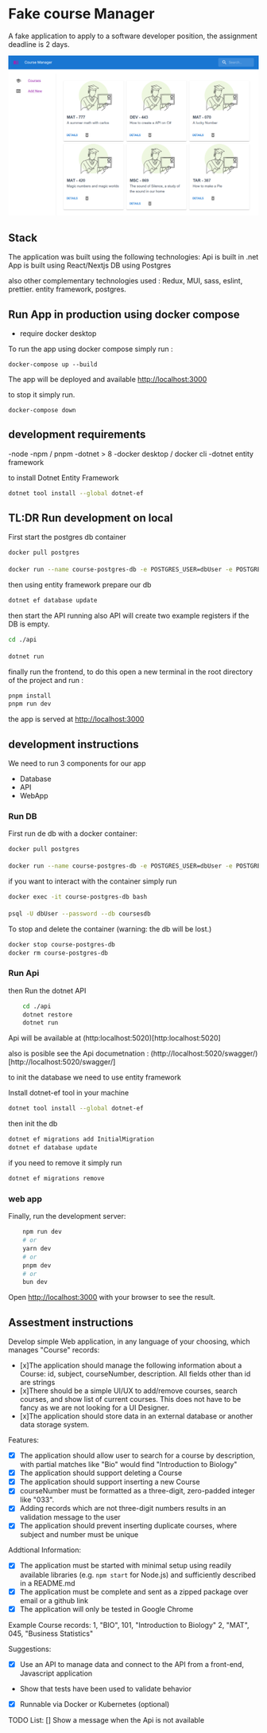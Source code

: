 # Fake course Manager

A fake application to apply to a software developer position, the assignment deadline is 2 days. 

![screnshot](./docs/image.png)

## Stack
 The application was built using the following technologies: 
    Api is built in .net
    App is built using React/Nextjs
    DB using Postgres

also other complementary technologies used : Redux, MUI, sass, eslint, prettier. entity framework, postgres.

## Run App in production using docker compose

- require docker desktop

To run the app using docker compose simply run :

```
docker-compose up --build
```
The app will be deployed and available [http://localhost:3000](http://localhost:3000)


to stop it simply run.
```
docker-compose down
```



## development requirements

-node
-npm / pnpm
-dotnet > 8
-docker desktop / docker cli
-dotnet entity framework

to install Dotnet Entity Framework 

```bash
dotnet tool install --global dotnet-ef
```

## TL:DR Run development on local 

First start the postgres db container 

```bash
docker pull postgres

docker run --name course-postgres-db -e POSTGRES_USER=dbUser -e POSTGRES_PASSWORD=dbpassword -e POSTGRES_DB=coursesdb -p 5432:5432 -d postgres
```

then using entity framework prepare our db

```bash
dotnet ef database update
```

then start the API running
also API will create two example registers if the DB is empty.

```bash
cd ./api

dotnet run
```

finally run the frontend, to do this open a new terminal in the root directory of the project and run : 

```bash
pnpm install
pnpm run dev
```

the app is served at [http://localhost:3000](http://localhost:3000)


## development instructions

We need to run 3 components for our app 
- Database
- API
- WebApp

### Run DB

First run de db with a docker container:

```bash
docker pull postgres

docker run --name course-postgres-db -e POSTGRES_USER=dbUser -e POSTGRES_PASSWORD=dbpassword -e POSTGRES_DB=coursesdb -p 5432:5432 -d postgres
```

if you want to interact with the container simply run 

```bash
docker exec -it course-postgres-db bash

psql -U dbUser --password --db coursesdb
```

To stop and delete the container  (warning: the db will be lost.)

```bash
docker stop course-postgres-db
docker rm course-postgres-db
```

### Run Api

then Run the dotnet API

```bash
    cd ./api
    dotnet restore
    dotnet run
```

Api will be available at (http:localhost:5020)[http:localhost:5020]

also is posible see the Api documetnation : (http://localhost:5020/swagger/)[http://localhost:5020/swagger/]

to init the database we need to use entity framework

Install dotnet-ef tool in your machine

```bash
dotnet tool install --global dotnet-ef
```

then init the db

```bash
dotnet ef migrations add InitialMigration
dotnet ef database update
```

if you need to remove it simply run 
```bash 
dotnet ef migrations remove
```

### web app

Finally, run the development server:

```bash
    npm run dev
    # or
    yarn dev
    # or
    pnpm dev
    # or
    bun dev
```

Open [http://localhost:3000](http://localhost:3000) with your browser to see the result.

## Assestment instructions
Develop simple Web application, in any language of your choosing, which manages "Course" records:
- [x]The application should manage the following information about a Course: id, subject, courseNumber, description. All fields other than id are strings
- [x]There should be a simple UI/UX to add/remove courses, search courses, and show list of current courses. This does not have to be fancy as we are not looking for a UI Designer.
- [x]The application should store data in an external database or another data storage system.

Features:
- [x] The application should allow user to search for a course by description, with partial matches like "Bio" would find "Introduction to Biology"
- [x] The application should support deleting a Course
- [x] The application should support inserting a new Course
- [x] courseNumber must be formatted as a three-digit, zero-padded integer like "033". 
- [x] Adding records which are not three-digit numbers results in an validation message to the user
- [x] The application should prevent inserting duplicate courses, where subject and number must be unique

Addtional Information:
- [x] The application must be started with minimal setup using readily available libraries (e.g. `npm start` for Node.js) and sufficiently described in a README.md
- [x] The application must be complete and sent as a zipped package over email or a github link
- [x] The application will only be tested in Google Chrome

Example Course records:
1, "BIO", 101, "Introduction to Biology"
2, "MAT", 045, "Business Statistics"

Suggestions:
- [x] Use an API to manage data and connect to the API from a front-end, Javascript application
- Show that tests have been used to validate behavior
- [x] Runnable via Docker or Kubernetes (optional)

TODO List: 
[] Show a message when the Api is not available